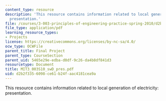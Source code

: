 ```yaml
---
content_type: resource
description: 'This resource contains information related to local generation of electricity:
  presentation.'
file: /courses/3-003-principles-of-engineering-practice-spring-2010/d2b2f3356098ce61b24faac4181cea9a_MIT3_003S10_swD_pres.pdf
file_type: application/pdf
learning_resource_types:
- Projects
license: https://creativecommons.org/licenses/by-nc-sa/4.0/
ocw_type: OCWFile
parent_title: Final Project
parent_type: CourseSection
parent_uid: 5465e29e-edba-d0df-9c26-da4b8df841d3
resourcetype: Document
title: MIT3_003S10_swD_pres.pdf
uid: d2b2f335-6098-ce61-b24f-aac4181cea9a
---
```

This resource contains information related to local generation of electricity: presentation.